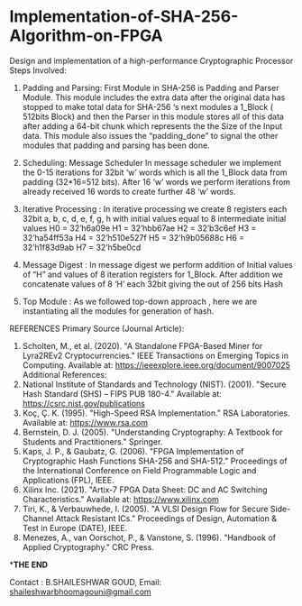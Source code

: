 # Implementation-of-SHA-256-Algorithm-on-FPGA
 Design and implementation of a high-performance Cryptographic Processor
Steps Involved:
 1.	 Padding and Parsing: First Module in SHA-256 is Padding and Parser Module. This module includes the extra data after the original data has stopped to make total data for SHA-256 ‘s next modules a 1_Block ( 512bits Block) and then the Parser in this module stores all of this data after adding a 64-bit chunk which represents the the Size of the Input data. This module also issues the “padding_done” to signal the other modules that padding and parsing has been done.

2.	Scheduling: Message Scheduler In message scheduler we implement the 0-15 iterations for 32bit ‘w’ words which is all the 1_Block data from padding (32*16=512 bits). After 16 ‘w’ words we perform iterations from already received 16 words to create further 48 ‘w’ words.

3.	Iterative Processing : In iterative processing we create 8 registers each 32bit a, b, c, d, e, f, g, h with initial values equal to 8 intermediate initial values H0 = 32’h6a09e H1 = 32’hbb67ae H2 = 32’b3c6ef H3 = 32’ha54ff53a H4 = 32’h510e527f H5 = 32’h9b05688c H6 = 32’h1f83d9ab H7 = 32’h5be0cd

4.	Message Digest : In message digest we perform addition of Initial values of “H” and values of 8 iteration registers for 1_Block. After addition we concatenate values of 8 ‘H’ each 32bit giving the out of 256 bits Hash

5.	Top Module : As we followed top-down approach , here we are instantiating all the modules for generation of hash.

REFERENCES
Primary Source (Journal Article):
1.	Scholten, M., et al. (2020). "A Standalone FPGA-Based Miner for Lyra2REv2 Cryptocurrencies." IEEE Transactions on Emerging Topics in Computing.
Available at: https://ieeexplore.ieee.org/document/9007025
Additional References:
2.	National Institute of Standards and Technology (NIST). (2001). "Secure Hash Standard (SHS) – FIPS PUB 180-4."
Available at: https://csrc.nist.gov/publications
3.	Koç, Ç. K. (1995). "High-Speed RSA Implementation." RSA Laboratories.
Available at: https://www.rsa.com
4.	Bernstein, D. J. (2005). "Understanding Cryptography: A Textbook for Students and Practitioners." Springer.
5.	Kaps, J. P., & Gaubatz, G. (2006). "FPGA Implementation of Cryptographic Hash Functions SHA-256 and SHA-512."
Proceedings of the International Conference on Field Programmable Logic and Applications (FPL), IEEE.
6.	Xilinx Inc. (2021). "Artix-7 FPGA Data Sheet: DC and AC Switching Characteristics."
Available at: https://www.xilinx.com
7.	Tiri, K., & Verbauwhede, I. (2005). "A VLSI Design Flow for Secure Side-Channel Attack Resistant ICs."
Proceedings of Design, Automation & Test in Europe (DATE), IEEE.
8.	Menezes, A., van Oorschot, P., & Vanstone, S. (1996). "Handbook of Applied Cryptography." CRC Press.

*********THE END********

Contact : B.SHAILESHWAR GOUD, Email: shaileshwarbhoomagouni@gmail.com
